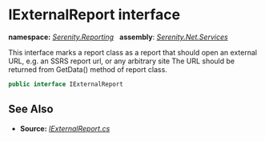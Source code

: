 # IExternalReport interface
**namespace:** *[Serenity.Reporting](../README.md#serenity.reporting-namespace)*   **assembly**: *[Serenity.Net.Services](../README.md)*

This interface marks a report class as a report that should open an external URL, e.g. an SSRS report url, or any arbitrary site The URL should be returned from GetData() method of report class.

```csharp
public interface IExternalReport
```

## See Also

* **Source:** *[IExternalReport.cs](https://github.com/serenity-is/Serenity/blob/master/src/Serenity.Net.Services/Reporting/IExternalReport.cs)*
